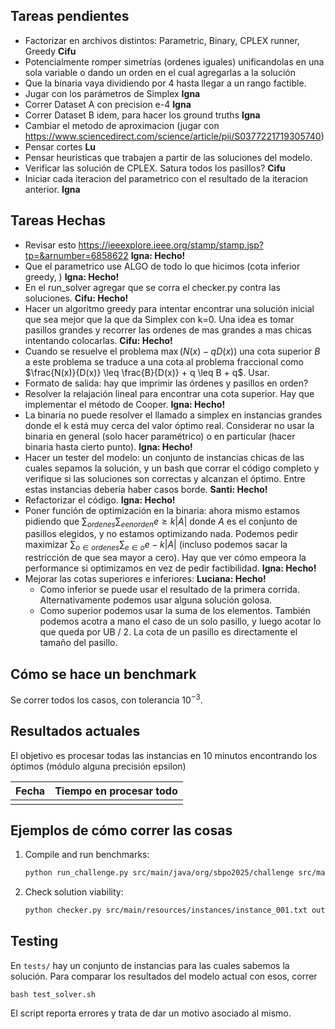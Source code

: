 ## Tareas pendientes

- Factorizar en archivos distintos: Parametric, Binary, CPLEX runner, Greedy **Cifu**
- Potencialmente romper simetrías (ordenes iguales) unificandolas en una sola variable o dando un orden en el cual agregarlas a la solución
- Que la binaria vaya dividiendo por 4 hasta llegar a un rango factible. 
- Jugar con los parámetros de Simplex **Igna**
- Correr Dataset A con precision e-4 **Igna**
- Correr Dataset B idem, para hacer los ground truths **Igna**
- Cambiar el metodo de aproximacion (jugar con https://www.sciencedirect.com/science/article/pii/S0377221719305740)
- Pensar cortes **Lu**
- Pensar heuristicas que trabajen a partir de las soluciones del modelo.
- Verificar las solución de CPLEX. Satura todos los pasillos? **Cifu**
- Iniciar cada iteracion del parametrico con el resultado de la iteracion anterior. **Igna**

## Tareas Hechas
- Revisar esto https://ieeexplore.ieee.org/stamp/stamp.jsp?tp=&arnumber=6858622 **Igna: Hecho!**
- Que el parametrico use ALGO de todo lo que hicimos (cota inferior greedy, ) **Igna: Hecho!**
- En el run_solver agregar que se corra el checker.py contra las soluciones. **Cifu: Hecho!**
- Hacer un algoritmo greedy para intentar encontrar una solución inicial que sea mejor que la que da Simplex con k=0. Una idea es tomar pasillos grandes y recorrer las ordenes de mas grandes a mas chicas intentando colocarlas. **Cifu: Hecho!**
- Cuando se resuelve el problema $\max(N(x) - qD(x))$ una cota superior $B$ a este problema se traduce a una cota al problema fraccional como $\frac{N(x)}{D(x)} \leq \frac{B}{D(x)} + q \leq B + q$. Usar.
- Formato de salida: hay que imprimir las órdenes y pasillos en orden?
- Resolver la relajación lineal para encontrar una cota superior. Hay que implementar el método de Cooper. **Igna: Hecho!**
- La binaria no puede resolver el llamado a simplex en instancias grandes donde el k está muy cerca del valor óptimo real. Considerar no usar la binaria en general (solo hacer paramétrico) o en particular (hacer binaria hasta cierto punto). **Igna: Hecho!**
- Hacer un tester del modelo: un conjunto de instancias chicas de las cuales sepamos la solución, y un bash que corrar el código completo y verifique si las soluciones son correctas y alcanzan el óptimo. Entre estas instancias debería haber casos borde. **Santi: Hecho!**
- Refactorizar el código. **Igna: Hecho!**
- Poner función de optimización en la binaria: ahora mismo estamos pidiendo que $\sum_{ordenes} \sum_{e en orden} e \geq k |A|$ donde $A$ es el conjunto de pasillos elegidos, y no estamos optimizando nada. Podemos pedir maximizar $\sum_{o \in ordenes} \sum_{e \in o} e - k |A|$ (incluso podemos sacar la restricción de que sea mayor a cero). Hay que ver cómo empeora la performance si optimizamos en vez de pedir factibilidad. **Igna: Hecho!**
- Mejorar las cotas superiores e inferiores: **Luciana: Hecho!**
  - Como inferior se puede usar el resultado de la primera corrida. Alternativamente podemos usar alguna solución golosa.
  - Como superior podemos usar la suma de los elementos. También podemos acotra a mano el caso de un solo pasillo, y luego acotar lo que queda por UB / 2. La cota de un pasillo es directamente el tamaño del pasillo.

## Cómo se hace un benchmark

Se correr todos los casos, con tolerancia $10^{-3}$.

## Resultados actuales

El objetivo es procesar todas las instancias en 10 minutos encontrando los óptimos (módulo alguna precisión epsilon)

| Fecha       | Tiempo en procesar todo  |
|-------------|------------------------  |
|             |                          |        

## Ejemplos de cómo correr las cosas

1. Compile and run benchmarks:
    ```sh
    python run_challenge.py src/main/java/org/sbpo2025/challenge src/main/resources/instances output
    ```
   
2. Check solution viability:
    ```sh
    python checker.py src/main/resources/instances/instance_001.txt output/instance_001.txt
    ```

## Testing

En ```tests/``` hay un conjunto de instancias para las cuales sabemos la solución. Para comparar los resultados del modelo actual con esos, correr

    bash test_solver.sh

El script reporta errores y trata de dar un motivo asociado al mismo.
